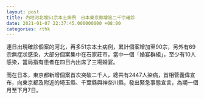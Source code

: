 ```yaml
---
layout: post
title: 內地河北增51宗本土病例　日本東京都增逾二千宗確診
date: 2021-01-07 22:37:45.000000000 +08:00
categories: rthk
---
```


連日出現確診個案的河北，再多51宗本土病例，累計個案增加至90宗，另外有69宗無症狀感染，大部分個案集中在石家莊市，當中一個「婚宴群組」，至少有10人感染，當局指有患者在四日內出席了三場婚宴。

而在日本，東京都新增個案首次突破二千人，總共有2447人染病，首相菅義偉宣布，向東京都及附近的埼玉縣、千葉縣與神奈川縣，發出緊急事態宣言，為期一個月至下月7日。
